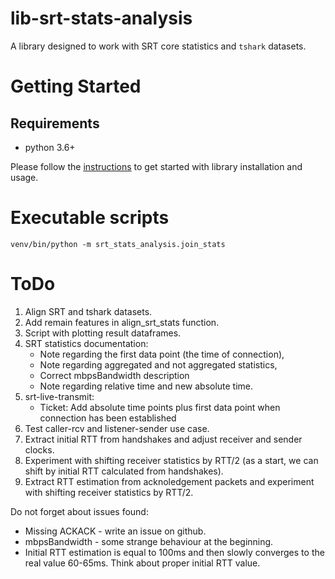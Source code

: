 # lib-srt-stats-analysis

A library designed to work with SRT core statistics and `tshark` datasets.

# Getting Started

## Requirements

* python 3.6+

Please follow the [instructions](https://github.com/mbakholdina/lib-tcpdump-processing#getting-started) to get started with library installation and usage.

# Executable scripts

```
venv/bin/python -m srt_stats_analysis.join_stats
```

# ToDo

1. Align SRT and tshark datasets.
1. Add remain features in align_srt_stats function.
1. Script with plotting result dataframes.
2. SRT statistics documentation:
    - Note regarding the first data point (the time of connection),
    - Note regarding aggregated and not aggregated statistics,
    - Correct mbpsBandwidth description
    - Note regarding relative time and new absolute time.
3. srt-live-transmit:
    - Ticket: Add absolute time points plus first data point when connection has been established
4. Test caller-rcv and listener-sender use case.
5. Extract initial RTT from handshakes and adjust receiver and sender clocks.
6. Experiment with shifting receiver statistics by RTT/2 (as a start, we can shift by initial RTT calculated from handshakes).
7. Extract RTT estimation from acknoledgement packets and experiment with shifting receiver statistics by RTT/2.

Do not forget about issues found:
- Missing ACKACK - write an issue on github.
- mbpsBandwidth - some strange behaviour at the beginning.
- Initial RTT estimation is equal to 100ms and then slowly converges to the real value 60-65ms. Think about proper initial RTT value.